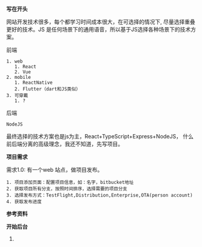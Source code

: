 <!--
 * @Author: Devin Wang
 * @Date: 2020-04-02 15:49:28
 * @LastEditors: Devin Wang
 * @LastEditTime: 2020-04-02 21:59:12
 -->


**写在开头**

网站开发技术很多，每个都学习时间成本很大，在可选择的情况下, 尽量选择重叠更好的技术。JS 是任何场景下的通用语音，所以基于JS选择各种场景下的技术方案。

前端
```
1. web
   1. React
   2. Vue
2. mobile
   1. ReactNative
   2. Flutter（dart和JS类似）
3. 可穿戴
   1. ?
```

后端
```
NodeJS
```

最终选择的技术方案也是js为主，React+TypeScript+Express+NodeJS， 什么前后端分离的高级理念，我还不知道，先写项目。

**项目需求**

需求1.0: 有一个web 站点，做项目发布。
```
1. 项目添加页面：配置项目信息，如：名字，bitbucket地址
2. 获取项目所有分支，按照时间排序，选择需要的项目分支
3. 选择发布方式：TestFlight,Distribution,Enterprise,OTA(person account)
4. 获取发布进度
```

**参考资料**

**开始后台**

1. 
